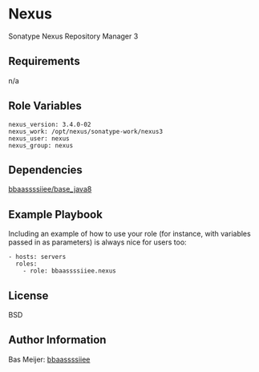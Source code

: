Nexus
=========

Sonatype Nexus Repository Manager 3

Requirements
------------

n/a

Role Variables
--------------

```
nexus_version: 3.4.0-02
nexus_work: /opt/nexus/sonatype-work/nexus3
nexus_user: nexus
nexus_group: nexus
```

Dependencies
------------

[bbaassssiiee/base_java8](https://github.com/bbaassssiiee/base_java8/releases)

Example Playbook
----------------

Including an example of how to use your role (for instance, with variables passed in as parameters) is always nice for users too:

    - hosts: servers
      roles:
        - role: bbaassssiiee.nexus

License
-------

BSD

Author Information
------------------

Bas Meijer: [bbaassssiiee](https://github.com/bbaassssiiee)
